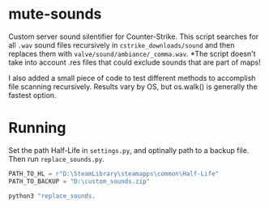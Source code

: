 # mute-sounds
 Custom server sound silentifier for Counter-Strike.
 This script searches for all `.wav` sound files recursively in `cstrike_downloads/sound` and then replaces them with `valve/sound/ambiance/_comma.wav`.
 *The script doesn't take into account .res files that could exclude sounds that are part of maps!

I also added a small piece of code to test different methods to accomplish file scanning recursively. Results vary by OS, but os.walk() is generally the fastest option.

# Running
Set the path Half-Life in `settings.py`, and optinally path to a backup file. Then run `replace_sounds.py`.

```python
PATH_TO_HL = r"D:\SteamLibrary\steamapps\common\Half-Life"
PATH_TO_BACKUP = "D:\custom_sounds.zip"
```
```sh
python3 "replace_sounds.